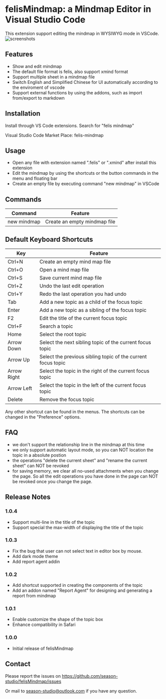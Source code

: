# felisMindmap: a Mindmap Editor in Visual Studio Code
This extension support editing the mindmap in WYSIWYG mode in VSCode.
![screenshots](https://season-studio.github.io/felis-mindmap/screensnapshot.png)

## Features
- Show and edit mindmap
- The default file format is felis, also support xmind format
- Support multiple sheet in a mindmap file
- Switch English and Simplified Chinese for UI automatically according to the enviroment of vscode
- Support external functions by using the addons, such as import from/export to markdown

## Installation
Install through VS Code extensions. Search for "felis mindmap"

Visual Studio Code Market Place: felis-mindmap

## Usage
- Open any file with extension named ".felis" or ".xmind" after install this extension
- Edit the mindmap by using the shortcuts or the button commands in the menu and floating bar
- Create an empty file by executing command "new mindmap" in VSCode

## Commands
|Command|Feature|
|-------|-------|
|new mindmap|Create an empty mindmap file|

## Default Keyboard Shortcuts
|Key|Feature|
|---|-------|
|Ctrl+N|Create an empty mind map file|
|Ctrl+O|Open a mind map file|
|Ctrl+S|Save current mind map file|
|Ctrl+Z|Undo the last edit operation|
|Ctrl+Y|Redo the last operation you had undo|
|Tab|Add a new topic as a child of the focus topic|
|Enter|Add a new topic as a sibling of the focus topic|
|F2|Edit the title of the current focus topic|
|Ctrl+F|Search a topic|
|Home|Select the root topic|
|Arrow Down|Select the next sibling topic of the current focus topic|
|Arrow Up|Select the previous sibling topic of the current focus topic|
|Arrow Right|Select the topic in the right of the current focus topic|
|Arrow Left|Select the topic in the left of the current focus topic|
|Delete|Remove the focus topic|

Any other shortcut can be found in the menus. 
The shortcuts can be changed in the "Preference" options.

## FAQ
- we don't support the relationship line in the mindmap at this time
- we only support automatic layout mode, so you can NOT location the topic in a absolute postion
- the operations "delete the current sheet" and "rename the current sheet" can NOT be revoked
- for saving memory, we clear all no-used attachments when you change the page. So all the edit operations you have done in the page can NOT be revoked once you change the page.

## Release Notes

### 1.0.4
- Support multi-line in the title of the topic
- Support special the max-width of displaying the title of the topic

### 1.0.3

- Fix the bug that user can not select text in editor box by mouse.
- Add dark mode theme
- Add report agent addin

### 1.0.2

- Add shortcut supported in creating the components of the topic
- Add an addon named "Report Agent" for designing and generating a report from mindmap

### 1.0.1

- Enable customize the shape of the topic box
- Enhance compatibility in Safari

### 1.0.0

- Initial release of felisMindmap

## Contact
Please report the issues on https://github.com/season-studio/felisMindmap/issues

Or mail to [season-studio@outlook.com](mailto:season-studio@outlook.com) if you have any question.

